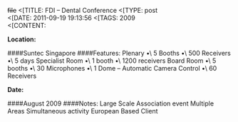 ~~file~~
<[TITLE: 	FDI – Dental Conference	
<[TYPE: 	post	
<[DATE: 	2011-09-19 19:13:56	
<[TAGS: 	2009	
<[CONTENT: 	

**Location:**

####Suntec Singapore
####Features:
Plenary
•\	5 Booths
•\	500 Receivers
•\	5 days
Specialist Room
•\	1 booth
•\	1200 receivers
Board Room
•\	5 booths
•\	30 Microphones
•\	1 Dome  &ndash; Automatic Camera Control
•\	60 Receivers

**Date:**

####August 2009
####Notes:
Large Scale Association event
Multiple Areas
Simultaneous activity
European Based Client























